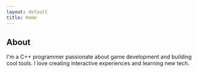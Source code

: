 ```yaml
---
layout: default
title: Home
---
```

<section id="about">
  <h2>About</h2>
  <p>I'm a C++ programmer passionate about game development and building cool tools. I love creating interactive experiences and learning new tech.</p>
</section>